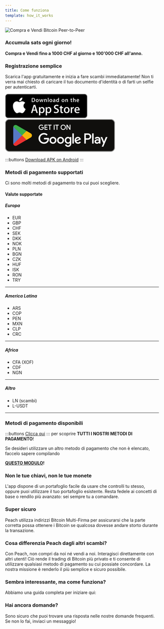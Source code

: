 ```yaml
---
title: Come funziona
template: how_it_works
---
```


<!--[teaser]-->
![Compra e Vendi Bitcoin Peer-to-Peer](/img/how-it-works/buy-and-sell-bitcoin-peer-to-peer.png)

### Accumula sats <span>ogni giorno</span>!

**Compra e Vendi fino a 1000 CHF al giorno e 100'000 CHF all'anno.**

<!--[easy_registration]-->
### Registrazione semplice

Scarica l'app gratuitamente e inizia a fare scambi immediatamente! Non ti verra mai chiesto di caricare il tuo documento d'identità o di farti un selfie per autenticarti.

<div>
  <div class="md:flex items-end">
    <a href="https://testflight.apple.com/join/wfSPFEWG"><img class="h-180px md:h-90px" src="/img/home/download-on-the-app-store.svg" alt="Download on the Apple Store"></a>
    <a class="md:ml-4" href="https://play.google.com/store/apps/details?id=com.peachbitcoin.peach.mainnet"><img class="h-180px md:h-90px" src="/img/home/get-it-on-google-play.svg" alt="Get it on Google Play"></a>
  </div>

  :::buttons
  [Download APK on Android](/apk/)
  :::

</div>

<!--[payment_methods]-->
### Metodi di pagamento supportati

Ci sono molti metodi di pagamento tra cui puoi scegliere.

#### Valute supportate

##### Europa

- EUR
- GBP
- CHF
- SEK
- DKK
- NOK
- PLN
- BGN
- CZK
- HUF
- ISK
- RON
- TRY

---

##### America Latina

- ARS
- COP
- PEN
- MXN
- CLP
- CRC

---

##### Africa

- CFA (XOF)
- CDF
- NGN

---

##### Altro

- LN (scambi)
- L-USDT

---

### Metodi di pagamento disponibili

:::buttons
[Clicca qui](https://docs.google.com/spreadsheets/d/1uqotdlQ1woALJnsLOJMwe21J4KvTvv3cnEqERqCUicg/?usp=sharing)
:::
per scoprire **TUTTI I NOSTRI METODI DI PAGAMENTO**!

Se desideri utilizzare un altro metodo di pagamento che non è elencato, faccelo sapere compilando
<br>

**[QUESTO MODULO](https://ncxldazr6m4.typeform.com/to/SJljDnae)!**


<!--[self_custody]-->
### Non le tue chiavi, non le tue monete

L'app dispone di un portafoglio facile da usare che controlli tu stesso, oppure puoi utilizzare il tuo portafoglio esistente. Resta fedele ai concetti di base o rendilo più avanzato: sei sempre tu a comandare.

<!--[security]-->
### Super sicuro

Peach utilizza indirizzi Bitcoin Multi-Firma per assicurarsi che la parte corretta possa ottenere i Bitcoin se qualcosa dovesse andare storto durante la transazione.

<!--[difference]-->
### Cosa differenzia Peach dagli altri scambi?

Con Peach, non compri da noi né vendi a noi.
Interagisci direttamente con altri utenti!
Ciò rende il trading di Bitcoin più privato e ti consente di utilizzare qualsiasi metodo di pagamento su cui possiate concordare.
La nostra missione è renderlo il più semplice e sicuro possibile.

<!--[sounds_cool]-->
### Sembra interessante, ma come funziona?

Abbiamo una guida completa per iniziare qui:

<!--[questions]-->
### Hai ancora domande?

Sono sicuro che puoi trovare una risposta nelle nostre domande frequenti.
Se non lo fai, inviaci un messaggio!
